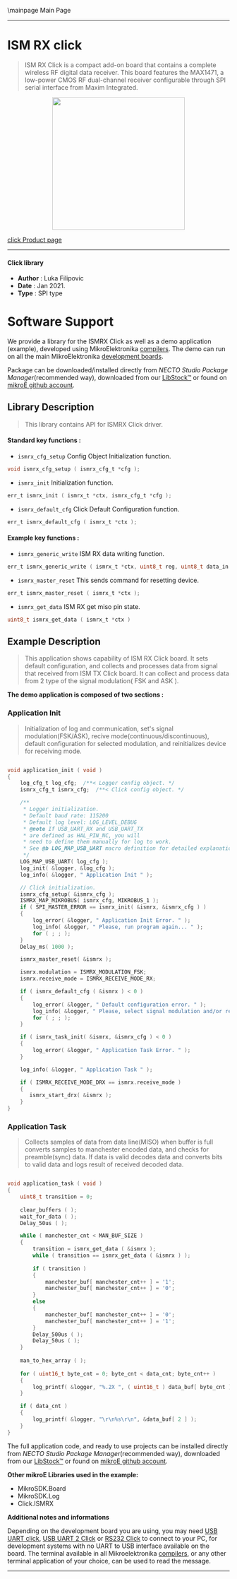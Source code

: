 \mainpage Main Page

---
# ISM RX click

> ISM RX Click is a compact add-on board that contains a complete wireless RF digital data receiver. This board features the MAX1471, a low-power CMOS RF dual-channel receiver configurable through SPI serial interface from Maxim Integrated. 

<p align="center">
  <img src="https://download.mikroe.com/images/click_for_ide/ism_rx_click.png" height=300px>
</p>

[click Product page](https://www.mikroe.com/ism-rx-click)

---


#### Click library

- **Author**        : Luka Filipovic
- **Date**          : Jan 2021.
- **Type**          : SPI type


# Software Support

We provide a library for the ISMRX Click
as well as a demo application (example), developed using MikroElektronika
[compilers](https://www.mikroe.com/necto-studio).
The demo can run on all the main MikroElektronika [development boards](https://www.mikroe.com/development-boards).

Package can be downloaded/installed directly from *NECTO Studio Package Manager*(recommended way), downloaded from our [LibStock&trade;](https://libstock.mikroe.com) or found on [mikroE github account](https://github.com/MikroElektronika/mikrosdk_click_v2/tree/master/clicks).

## Library Description

> This library contains API for ISMRX Click driver.

#### Standard key functions :

- `ismrx_cfg_setup` Config Object Initialization function.
```c
void ismrx_cfg_setup ( ismrx_cfg_t *cfg );
```

- `ismrx_init` Initialization function.
```c
err_t ismrx_init ( ismrx_t *ctx, ismrx_cfg_t *cfg );
```

- `ismrx_default_cfg` Click Default Configuration function.
```c
err_t ismrx_default_cfg ( ismrx_t *ctx );
```

#### Example key functions :

- `ismrx_generic_write` ISM RX data writing function.
```c
err_t ismrx_generic_write ( ismrx_t *ctx, uint8_t reg, uint8_t data_in )
```

- `ismrx_master_reset` This sends command for resetting device.
```c
err_t ismrx_master_reset ( ismrx_t *ctx );
```

- `ismrx_get_data` ISM RX get miso pin state.
```c
uint8_t ismrx_get_data ( ismrx_t *ctx )
```

## Example Description

> This application shows capability of ISM RX Click board. 
It sets default configuration, and collects and processes
data from signal that received from ISM TX Click board. 
It can collect and process data from 2 type of the signal 
modulation( FSK and ASK ).

**The demo application is composed of two sections :**

### Application Init

> Initialization of log and communication, set's signal 
modulation(FSK/ASK), recive mode(continuous/discontinuous), 
default configuration for selected modulation, and 
reinitializes device for receiving mode.

```c

void application_init ( void ) 
{
    log_cfg_t log_cfg;  /**< Logger config object. */
    ismrx_cfg_t ismrx_cfg;  /**< Click config object. */

    /**
     * Logger initialization.
     * Default baud rate: 115200
     * Default log level: LOG_LEVEL_DEBUG
     * @note If USB_UART_RX and USB_UART_TX
     * are defined as HAL_PIN_NC, you will
     * need to define them manually for log to work.
     * See @b LOG_MAP_USB_UART macro definition for detailed explanation.
     */
    LOG_MAP_USB_UART( log_cfg );
    log_init( &logger, &log_cfg );
    log_info( &logger, " Application Init " );

    // Click initialization.
    ismrx_cfg_setup( &ismrx_cfg );
    ISMRX_MAP_MIKROBUS( ismrx_cfg, MIKROBUS_1 );
    if ( SPI_MASTER_ERROR == ismrx_init( &ismrx, &ismrx_cfg ) )
    {
        log_error( &logger, " Application Init Error. " );
        log_info( &logger, " Please, run program again... " );
        for ( ; ; );
    }
    Delay_ms( 1000 );

    ismrx_master_reset( &ismrx );

    ismrx.modulation = ISMRX_MODULATION_FSK;
    ismrx.receive_mode = ISMRX_RECEIVE_MODE_RX;

    if ( ismrx_default_cfg ( &ismrx ) < 0 )
    {
        log_error( &logger, " Default configuration error. " );
        log_info( &logger, " Please, select signal modulation and/or receive mode... " );
        for ( ; ; );
    }

    if ( ismrx_task_init( &ismrx, &ismrx_cfg ) < 0 )
    {
        log_error( &logger, " Application Task Error. " );
    }

    log_info( &logger, " Application Task " );

    if ( ISMRX_RECEIVE_MODE_DRX == ismrx.receive_mode )
    {
       ismrx_start_drx( &ismrx );
    }
}

```

### Application Task

> Collects samples of data from data line(MISO) when buffer 
is full converts samples to manchester encoded data, 
and checks for preamble(sync) data. If data is valid 
decodes data and converts bits to valid data and logs 
result of received decoded data.

```c

void application_task ( void )
{
    uint8_t transition = 0;
    
    clear_buffers ( );
    wait_for_data ( );
    Delay_50us ( );

    while ( manchester_cnt < MAN_BUF_SIZE )
    {
        transition = ismrx_get_data ( &ismrx );
        while ( transition == ismrx_get_data ( &ismrx ) );
        
        if ( transition )
        {
            manchester_buf[ manchester_cnt++ ] = '1';
            manchester_buf[ manchester_cnt++ ] = '0';
        }
        else
        {
            manchester_buf[ manchester_cnt++ ] = '0';
            manchester_buf[ manchester_cnt++ ] = '1';
        }
        Delay_500us ( );
        Delay_50us ( );
    }
    
    man_to_hex_array ( );
    
    for ( uint16_t byte_cnt = 0; byte_cnt < data_cnt; byte_cnt++ )
    {
        log_printf( &logger, "%.2X ", ( uint16_t ) data_buf[ byte_cnt ] );
    }

    if ( data_cnt )
    {
        log_printf( &logger, "\r\n%s\r\n", &data_buf[ 2 ] );
    }
}

```

The full application code, and ready to use projects can be installed directly from *NECTO Studio Package Manager*(recommended way), downloaded from our [LibStock&trade;](https://libstock.mikroe.com) or found on [mikroE github account](https://github.com/MikroElektronika/mikrosdk_click_v2/tree/master/clicks).

**Other mikroE Libraries used in the example:**

- MikroSDK.Board
- MikroSDK.Log
- Click.ISMRX

**Additional notes and informations**

Depending on the development board you are using, you may need
[USB UART click](https://shop.mikroe.com/usb-uart-click),
[USB UART 2 Click](https://shop.mikroe.com/usb-uart-2-click) or
[RS232 Click](https://shop.mikroe.com/rs232-click) to connect to your PC, for
development systems with no UART to USB interface available on the board. The
terminal available in all Mikroelektronika
[compilers](https://shop.mikroe.com/compilers), or any other terminal application
of your choice, can be used to read the message.

---
